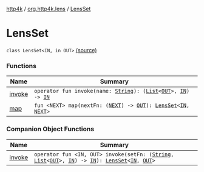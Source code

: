 [http4k](../../index.md) / [org.http4k.lens](../index.md) / [LensSet](./index.md)

# LensSet

`class LensSet<IN, in OUT>` [(source)](https://github.com/http4k/http4k/blob/master/http4k-core/src/main/kotlin/org/http4k/lens/lensSpec.kt#L26)

### Functions

| Name | Summary |
|---|---|
| [invoke](invoke.md) | `operator fun invoke(name: `[`String`](https://kotlinlang.org/api/latest/jvm/stdlib/kotlin/-string/index.html)`): (`[`List`](https://kotlinlang.org/api/latest/jvm/stdlib/kotlin.collections/-list/index.html)`<`[`OUT`](index.md#OUT)`>, `[`IN`](index.md#IN)`) -> `[`IN`](index.md#IN) |
| [map](map.md) | `fun <NEXT> map(nextFn: (`[`NEXT`](map.md#NEXT)`) -> `[`OUT`](index.md#OUT)`): `[`LensSet`](./index.md)`<`[`IN`](index.md#IN)`, `[`NEXT`](map.md#NEXT)`>` |

### Companion Object Functions

| Name | Summary |
|---|---|
| [invoke](invoke.md) | `operator fun <IN, OUT> invoke(setFn: (`[`String`](https://kotlinlang.org/api/latest/jvm/stdlib/kotlin/-string/index.html)`, `[`List`](https://kotlinlang.org/api/latest/jvm/stdlib/kotlin.collections/-list/index.html)`<`[`OUT`](invoke.md#OUT)`>, `[`IN`](invoke.md#IN)`) -> `[`IN`](invoke.md#IN)`): `[`LensSet`](./index.md)`<`[`IN`](invoke.md#IN)`, `[`OUT`](invoke.md#OUT)`>` |
